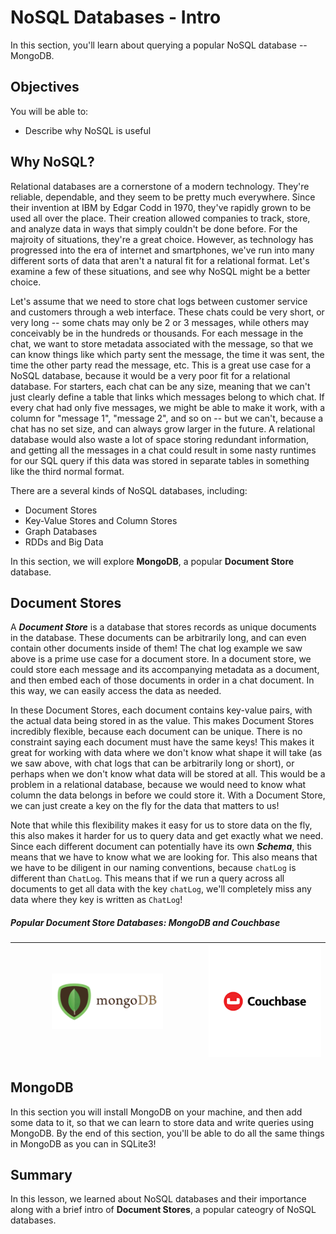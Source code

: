 
# NoSQL Databases - Intro


In this section, you'll learn about querying a popular NoSQL database -- MongoDB. 


## Objectives

You will be able to:  
 
* Describe why NoSQL is useful


## Why NoSQL?

Relational databases are a cornerstone of a modern technology. They're reliable, dependable, and they seem to be pretty much everywhere. Since their invention at IBM by Edgar Codd in 1970, they've rapidly grown to be used all over the place. Their creation allowed companies to track, store, and analyze data in ways that simply couldn't be done before. For the majroity of situations, they're a great choice. However, as technology has progressed into the era of internet and smartphones, we've run into many different sorts of data that aren't a natural fit for a relational format. Let's examine a few of these situations, and see why NoSQL might be a better choice. 

Let's assume that we need to store chat logs between customer service and customers through a web interface. These chats could be very short, or very long -- some chats may only be 2 or 3 messages, while others may conceivably be in the hundreds or thousands. For each message in the chat, we want to store metadata associated with the message, so that we can know things like which party sent the message, the time it was sent, the time the other party read the message, etc. This is a great use case for a NoSQL database, because it would be a very poor fit for a relational database. For starters, each chat can be any size, meaning that we can't just clearly define a table that links which messages belong to which chat. If every chat had only five messages, we might be able to make it work, with a column for "message 1", "message 2", and so on -- but we can't, because a chat has no set size, and can always grow larger in the future. A relational database would also waste a lot of space storing redundant information, and getting all the messages in a chat could result in some nasty runtimes for our SQL query if this data was stored in separate tables in something like the third normal format. 

There are a several kinds of NoSQL databases, including: 

- Document Stores 
- Key-Value Stores and Column Stores 
- Graph Databases 
- RDDs and Big Data 

In this section, we will explore **MongoDB**, a popular **Document Store** database.  

## Document Stores

A **_Document Store_** is a database that stores records as unique documents in the database. These documents can be arbitrarily long, and can even contain other documents inside of them! The chat log example we saw above is a prime use case for a document store. In a document store, we could store each message and its accompanying metadata as a document, and then embed each of those documents in order in a chat document. In this way, we can easily access the data as needed. 

In these Document Stores, each document contains key-value pairs, with the actual data being stored in as the value. This makes Document Stores incredibly flexible, because each document can be unique. There is no constraint saying each document must have the same keys! This makes it great for working with data where we don't know what shape it will take (as we saw above, with chat logs that can be arbitrarily long or short), or perhaps when we don't know what data will be stored at all. This would be a problem in a relational database, because we would need to know what column the data belongs in before we could store it. With a Document Store, we can just create a key on the fly for the data that matters to us!

Note that while this flexibility makes it easy for us to store data on the fly, this also makes it harder for us to query data and get exactly what we need. Since each different document can potentially have its own **_Schema_**, this means that we have to know what we are looking for. This also means that we have to be diligent in our naming conventions, because `chatLog` is different than `ChatLog`. This means that if we run a query across all documents to get all data with the key `chatLog`, we'll completely miss any data where they key is written as `ChatLog`!

##### Popular  Document Store Databases: MongoDB and Couchbase

| <img src="images/mongo-db-logo.png" height=60% width=60%> | <img src="images/couchbase-logo.png"> |
|---------------------|---------------------|



## MongoDB

In this section you will install MongoDB on your machine, and then add some data to it, so that we can learn to store data and write queries using MongoDB. By the end of this section, you'll be able to do all the same things in MongoDB as you can in SQLite3!

## Summary

In this lesson, we learned about NoSQL databases and their importance along with a brief intro of **Document Stores**, a popular cateogry of NoSQL databases. 
